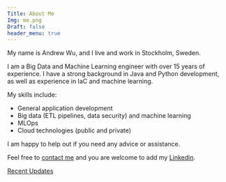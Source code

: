 ```yaml
---
Title: About Me
Img: me.png
Draft: false
header_menu: true
---
```

My name is Andrew Wu, and I live and work in Stockholm, Sweden.

I am a Big Data and Machine Learning engineer with over 15 years of experience. I have a strong background in Java and Python development, as well as experience in IaC and machine learning.

My skills include:

* General application development
* Big data (ETL pipelines, data security) and machine learning
* MLOps 
* Cloud technologies (public and private)


I am happy to help out if you need any advice or assistance. 

Feel free to [contact me](#contact) and you are welcome to add my [Linkedin](//se.linkedin.com/in/andrew-wu-ba92b921/).

[Recent Updates](#posts)